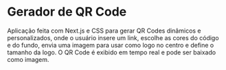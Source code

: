 # Gerador de QR Code

Aplicação feita com Next.js e CSS para gerar QR Codes dinâmicos e personalizados, onde o usuário insere um link, escolhe as cores do código e do fundo, envia uma imagem para usar como logo no centro e define o tamanho da logo. O QR Code é exibido em tempo real e pode ser baixado como imagem.